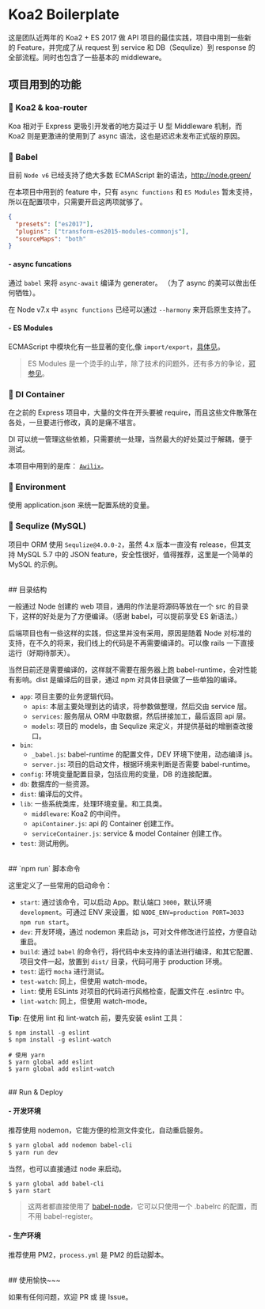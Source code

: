 # Koa2 Boilerplate

这是团队近两年的 Koa2 + ES 2017 做 API 项目的最佳实践，项目中用到一些新的 Feature，并完成了从 request 到 service 和 DB（Sequlize）到 response 的全部流程。同时也包含了一些基本的 middleware。


## 项目用到的功能

### 🌈 Koa2 & koa-router

Koa 相对于 Express 更吸引开发者的地方莫过于 U 型 Middleware 机制，而 Koa2 则是更激进的使用到了 async 语法，这也是迟迟未发布正式版的原因。


### 🌈 Babel

目前 `Node v6` 已经支持了绝大多数 ECMAScript 新的语法，<http://node.green/>

在本项目中用到的 feature 中，只有 `async functions` 和 `ES Modules` 暂未支持，所以在配置项中，只需要开启这两项就够了。

``` json
{
  "presets": ["es2017"],
  "plugins": ["transform-es2015-modules-commonjs"],
  "sourceMaps": "both"
}

```

#### - async funcations

通过 `babel` 来将 `async-await` 编译为 generater。 （为了 async 的美可以做出任何牺牲）。

在 Node v7.x 中 `async functions` 已经可以通过 `--harmony` 来开启原生支持了。


#### - ES Modules

ECMAScript 中模块化有一些显著的变化,像 `import/export`，[具体见](http://www.2ality.com/2014/09/es6-modules-final.html)。

> ES Modules 是一个烫手的山芋，除了技术的问题外，还有多方的争论，[可参见](https://segmentfault.com/a/1190000004940294)。


### 🌈 DI Container

在之前的 Express 项目中，大量的文件在开头要被 require，而且这些文件散落在各处，一旦要进行修改，真的是痛不堪言。

DI 可以统一管理这些依赖，只需要统一处理，当然最大的好处莫过于解耦，便于测试。

本项目中用到的是库： [`Awilix`](https://github.com/jeffijoe/awilix)。


### 🌈 Environment

使用 application.json 来统一配置系统的变量。


### 🌈 Sequlize (MySQL)

项目中 ORM 使用 `Sequlize@4.0.0-2`，虽然 4.x 版本一直没有 release，但其支持 MySQL 5.7 中的 JSON feature，安全性很好，值得推荐，这里是一个简单的 MySQL 的示例。


<br/>
## 目录结构

一般通过 Node 创建的 web 项目，通用的作法是将源码等放在一个 src 的目录下，这样的好处是为了方便编译。（感谢 babel，可以提前享受 ES 新语法。）

后端项目也有一些这样的实践，但这里并没有采用，原因是随着 Node 对标准的支持，在不久的将来，我们线上的代码是不再需要编译的。可以像 rails 一下直接运行（好期待那天）。

当然目前还是需要编译的，这样就不需要在服务器上跑 babel-runtime，会对性能有影响。dist 是编译后的目录，通过 npm 对具体目录做了一些单独的编译。

* `app`: 项目主要的业务逻辑代码。
  * `apis`: 本层主要处理到达的请求，将参数做整理，然后交由 service 层。
  * `services`: 服务层从 ORM 中取数据，然后拼接加工，最后返回 api 层。
  * `models`: 项目的 models，由 Sequlize 来定义，并提供基础的增删查改接口。
* `bin`: 
  * `_babel.js`: babel-runtime 的配置文件，DEV 环境下使用，动态编译 js。
  * `server.js`:  项目的启动文件，根据环境来判断是否需要 babel-runtime。
* `config`: 环境变量配置目录，包括应用的变量，DB 的连接配置。
* `db`:  数据库的一些资源。
* `dist`: 编译后的文件。
* `lib`: 一些系统类库，处理环境变量。和工具类。
  * `middleware`: Koa2 的中间件。
  * `apiContainer.js`: api 的 Container 创建工作。
  * `serviceContainer.js`: service & model Container 创建工作。
* `test`: 测试用例。


<br/>
## `npm run` 脚本命令

这里定义了一些常用的启动命令：

* `start`: 通过该命令，可以启动 App。默认端口 `3000`，默认环境 `development`。可通过 ENV 来设置，如 `NODE_ENV=production PORT=3033 npm run start`。
* `dev`: 开发环境，通过 nodemon 来启动 js，可对文件修改进行监控，方便自动重启。
* `build`: 通过 `babel` 的命令行，将代码中未支持的语法进行编译，和其它配置、项目文件一起，放置到 `dist/` 目录，代码可用于 production 环境。
* `test`: 运行 `mocha` 进行测试。
* `test-watch`: 同上，但使用 watch-mode。
* `lint`: 使用 ESLints 对项目的代码进行风格检查，配置文件在 .eslintrc 中。
* `lint-watch`: 同上，但使用 watch-mode。

**Tip**: 在使用 lint 和 lint-watch 前，要先安装 eslint 工具：

```
$ npm install -g eslint
$ npm install -g eslint-watch

# 使用 yarn
$ yarn global add eslint
$ yarn global add eslint-watch
```


<br/>
## Run & Deploy

#### - 开发环境

推荐使用 nodemon，它能方便的检测文件变化，自动重启服务。

``` bash
$ yarn global add nodemon babel-cli
$ yarn run dev
```

当然，也可以直接通过 node 来启动。

```
$ yarn global add babel-cli
$ yarn start
```

> 这两者都直接使用了 [babel-node](https://babeljs.io/docs/usage/cli/#babel-node)，它可以只使用一个 .babelrc 的配置，而不用 babel-register。

#### - 生产环境

推荐使用 PM2，`process.yml` 是 PM2 的启动脚本。


<br/>
## 使用愉快~~~

如果有任何问题，欢迎 PR 或 提 Issue。
